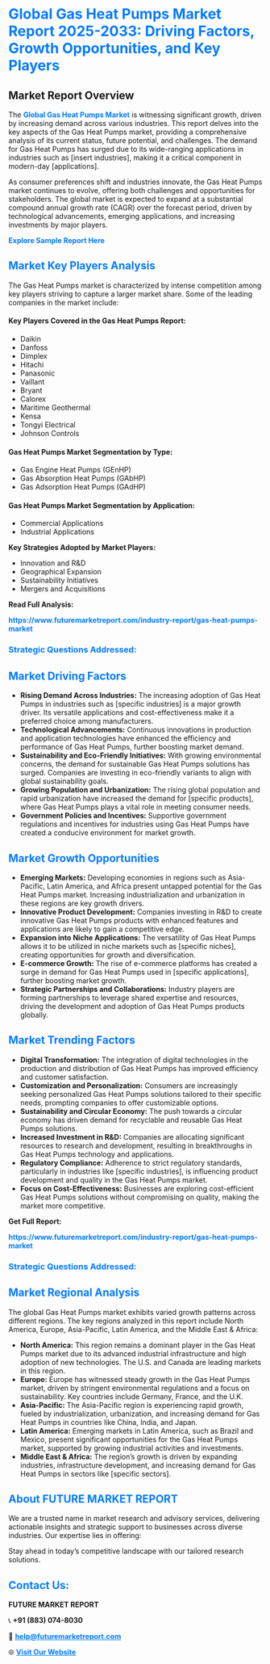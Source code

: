 <h1 style="color: #007BFF;">Global Gas Heat Pumps Market Report 2025-2033: Driving Factors, Growth Opportunities, and Key Players</h1>

<section id="overview">
<h2>Market Report Overview</h2>
<p>The <a href="https://www.futuremarketreport.com/industry-report/gas-heat-pumps-market" style="color: #007BFF; text-decoration: none;"><strong>Global Gas Heat Pumps Market</strong></a> is witnessing significant growth, driven by increasing demand across various industries. This report delves into the key aspects of the Gas Heat Pumps market, providing a comprehensive analysis of its current status, future potential, and challenges. The demand for Gas Heat Pumps has surged due to its wide-ranging applications in industries such as [insert industries], making it a critical component in modern-day [applications].</p>
<p>As consumer preferences shift and industries innovate, the Gas Heat Pumps market continues to evolve, offering both challenges and opportunities for stakeholders. The global market is expected to expand at a substantial compound annual growth rate (CAGR) over the forecast period, driven by technological advancements, emerging applications, and increasing investments by major players.</p>
</section>

<section id="overview">
<p><a href="https://www.futuremarketreport.com/request-sample/reportId=62262" style="color: #007BFF; text-decoration: none;"><strong>Explore Sample Report Here</strong></a></p>
</section>

<section id="key-players">
<h2 style="color: #007BFF;">Market Key Players Analysis</h2>
<p>The Gas Heat Pumps market is characterized by intense competition among key players striving to capture a larger market share. Some of the leading companies in the market include:</p>
<h4>Key Players Covered in the Gas Heat Pumps Report:</h4>
<ul><li>Daikin</li><li>Danfoss</li><li>Dimplex</li><li>Hitachi</li><li>Panasonic</li><li>Vaillant</li><li>Bryant</li><li>Calorex</li><li>Maritime Geothermal</li><li>Kensa</li><li>Tongyi Electrical</li><li>Johnson Controls</li></ul>
<h4>Gas Heat Pumps Market Segmentation by Type:</h4>
<ul><li>Gas Engine Heat Pumps (GEnHP)</li><li>Gas Absorption Heat Pumps (GAbHP)</li><li>Gas Adsorption Heat Pumps (GAdHP)</li></ul>

<h4>Gas Heat Pumps Market Segmentation by Application:</h4>
<ul><li>Commercial Applications</li><li>Industrial Applications</li></ul>
<p><strong>Key Strategies Adopted by Market Players:</strong></p>
<ul>
<li>Innovation and R&D</li>
<li>Geographical Expansion</li>
<li>Sustainability Initiatives</li>
<li>Mergers and Acquisitions</li>
</ul>
</section>

<section>
<p><strong>Read Full Analysis: </strong></p><a href="https://www.futuremarketreport.com/industry-report/gas-heat-pumps-market" style="color: #007BFF; text-decoration: none;"><strong>https://www.futuremarketreport.com/industry-report/gas-heat-pumps-market</strong></a>
<h3 style="color: #007BFF;">Strategic Questions Addressed:</h3>
</section>

<section id="driving-factors">
<h2 style="color: #007BFF;">Market Driving Factors</h2>
<ul>
<li><strong>Rising Demand Across Industries:</strong> The increasing adoption of Gas Heat Pumps in industries such as [specific industries] is a major growth driver. Its versatile applications and cost-effectiveness make it a preferred choice among manufacturers.</li>
<li><strong>Technological Advancements:</strong> Continuous innovations in production and application technologies have enhanced the efficiency and performance of Gas Heat Pumps, further boosting market demand.</li>
<li><strong>Sustainability and Eco-Friendly Initiatives:</strong> With growing environmental concerns, the demand for sustainable Gas Heat Pumps solutions has surged. Companies are investing in eco-friendly variants to align with global sustainability goals.</li>
<li><strong>Growing Population and Urbanization:</strong> The rising global population and rapid urbanization have increased the demand for [specific products], where Gas Heat Pumps plays a vital role in meeting consumer needs.</li>
<li><strong>Government Policies and Incentives:</strong> Supportive government regulations and incentives for industries using Gas Heat Pumps have created a conducive environment for market growth.</li>
</ul>
</section>

<section id="growth-opportunities">
<h2 style="color: #007BFF;">Market Growth Opportunities</h2>
<ul>
<li><strong>Emerging Markets:</strong> Developing economies in regions such as Asia-Pacific, Latin America, and Africa present untapped potential for the Gas Heat Pumps market. Increasing industrialization and urbanization in these regions are key growth drivers.</li>
<li><strong>Innovative Product Development:</strong> Companies investing in R&D to create innovative Gas Heat Pumps products with enhanced features and applications are likely to gain a competitive edge.</li>
<li><strong>Expansion into Niche Applications:</strong> The versatility of Gas Heat Pumps allows it to be utilized in niche markets such as [specific niches], creating opportunities for growth and diversification.</li>
<li><strong>E-commerce Growth:</strong> The rise of e-commerce platforms has created a surge in demand for Gas Heat Pumps used in [specific applications], further boosting market growth.</li>
<li><strong>Strategic Partnerships and Collaborations:</strong> Industry players are forming partnerships to leverage shared expertise and resources, driving the development and adoption of Gas Heat Pumps products globally.</li>
</ul>
</section>

<section id="trending-factors">
<h2 style="color: #007BFF;">Market Trending Factors</h2>
<ul>
<li><strong>Digital Transformation:</strong> The integration of digital technologies in the production and distribution of Gas Heat Pumps has improved efficiency and customer satisfaction.</li>
<li><strong>Customization and Personalization:</strong> Consumers are increasingly seeking personalized Gas Heat Pumps solutions tailored to their specific needs, prompting companies to offer customizable options.</li>
<li><strong>Sustainability and Circular Economy:</strong> The push towards a circular economy has driven demand for recyclable and reusable Gas Heat Pumps solutions.</li>
<li><strong>Increased Investment in R&D:</strong> Companies are allocating significant resources to research and development, resulting in breakthroughs in Gas Heat Pumps technology and applications.</li>
<li><strong>Regulatory Compliance:</strong> Adherence to strict regulatory standards, particularly in industries like [specific industries], is influencing product development and quality in the Gas Heat Pumps market.</li>
<li><strong>Focus on Cost-Effectiveness:</strong> Businesses are exploring cost-efficient Gas Heat Pumps solutions without compromising on quality, making the market more competitive.</li>
</ul>
</section>

<section>
<p><strong>Get Full Report: </strong></p><a href="https://www.futuremarketreport.com/industry-report/gas-heat-pumps-market" style="color: #007BFF; text-decoration: none;"><strong>https://www.futuremarketreport.com/industry-report/gas-heat-pumps-market</strong></a>
<h3 style="color: #007BFF;">Strategic Questions Addressed:</h3>
</section>


<section id="regional-analysis">
<h2 style="color: #007BFF;">Market Regional Analysis</h2>
<p>The global Gas Heat Pumps market exhibits varied growth patterns across different regions. The key regions analyzed in this report include North America, Europe, Asia-Pacific, Latin America, and the Middle East & Africa:</p>
<ul>
<li><strong>North America:</strong> This region remains a dominant player in the Gas Heat Pumps market due to its advanced industrial infrastructure and high adoption of new technologies. The U.S. and Canada are leading markets in this region.</li>
<li><strong>Europe:</strong> Europe has witnessed steady growth in the Gas Heat Pumps market, driven by stringent environmental regulations and a focus on sustainability. Key countries include Germany, France, and the U.K.</li>
<li><strong>Asia-Pacific:</strong> The Asia-Pacific region is experiencing rapid growth, fueled by industrialization, urbanization, and increasing demand for Gas Heat Pumps in countries like China, India, and Japan.</li>
<li><strong>Latin America:</strong> Emerging markets in Latin America, such as Brazil and Mexico, present significant opportunities for the Gas Heat Pumps market, supported by growing industrial activities and investments.</li>
<li><strong>Middle East & Africa:</strong> The region’s growth is driven by expanding industries, infrastructure development, and increasing demand for Gas Heat Pumps in sectors like [specific sectors].</li>
</ul>
</section>

<footer>
<h2 style="color: #007BFF;">About FUTURE MARKET REPORT</h2>
<p>We are a trusted name in market research and advisory services, delivering actionable insights and strategic support to businesses across diverse industries. Our expertise lies in offering:</p>

<p>Stay ahead in today’s competitive landscape with our tailored research solutions.</p>

<h2 style="color: #007BFF;">Contact Us:</h2>
<p><strong>FUTURE MARKET REPORT</strong></p>
<p>📞 <strong>+91 (883) 074-8030</strong></p>
<p>📧 <strong><a href="mailto:help@futuremarketreport.com" style="color: #007BFF;">help@futuremarketreport.com</a></strong></p>
<p>🌐 <strong><a href="https://www.futuremarketreport.com/" style="color: #007BFF;">Visit Our Website</a></strong></p>
</footer>